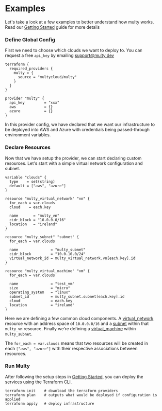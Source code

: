 # Examples

Let's take a look at a few examples to better understand how multy works. Read our [Getting Started](getting-started) guide for more details

### Define Global Config

First we need to choose which clouds we want to deploy to. You can request a free `api_key` by emailing support@multy.dev

```hcl
terraform {
  required_providers {
    multy = {
      source = "multycloud/multy"
    }
  }
}

provider "multy" {
  api_key         = "xxx"
  aws             = {}
  azure           = {}
}
```

In this provider config, we have declared that we want our infrastructure to be deployed into AWS and Azure with credentials being passed-through environment variables.

### Declare Resources

Now that we have setup the provider, we can start declaring custom resources. Let's start with a simple virtual
network configuration and subnet.

```hcl
variable "clouds" {
  type    = set(string)
  default = ["aws", "azure"]
}

resource "multy_virtual_network" "vn" {
  for_each = var.clouds
  cloud    = each.key

  name       = "multy_vn"
  cidr_block = "10.0.0.0/16"
  location   = "ireland"
}

resource "multy_subnet" "subnet" {
  for_each = var.clouds

  name               = "multy_subnet"
  cidr_block         = "10.0.10.0/24"
  virtual_network_id = multy_virtual_network.vn[each.key].id
}

resource "multy_virtual_machine" "vm" {
  for_each = var.clouds
 
  name               = "test_vm"
  size               = "micro"
  operating_system   = "linux"
  subnet_id          = multy_subnet.subnet[each.key].id
  cloud              = each.key
  location           = "ireland"
}
```

Here we are defining a few common cloud components. A [virtual_network](#) resource with
an address space of `10.0.0.0/16` and a [subnet](#) within that `multy_vn` resource. Finally
we're defining a [virtual_machine](#) within `multy_subnet`.

The `for_each = var.clouds` means that two resources will be created in each `["aws", "azure"]` with their respective associations between resources.

### Run Multy

After following the setup steps in [Getting Started](getting-started), you can deploy the services using the Terraform CLI.

```hcl
terraform init    # download the terraform providers 
terraform plan    # outputs what would be deployed if configuration is applied
terraform apply   # deploy infrastructure
```
